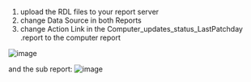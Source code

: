 1. upload the RDL files to your report server
2. change Data Source in both Reports
3. change Action Link in the Computer_updates_status_LastPatchday .report to the computer report

![image](https://user-images.githubusercontent.com/96050818/164210142-4cfaf243-05a0-4f9c-a863-4bcc5d92f96a.png)

and the sub report:
![image](https://user-images.githubusercontent.com/96050818/164212844-c79d7172-8dd7-440a-aee3-61b527507273.png)
